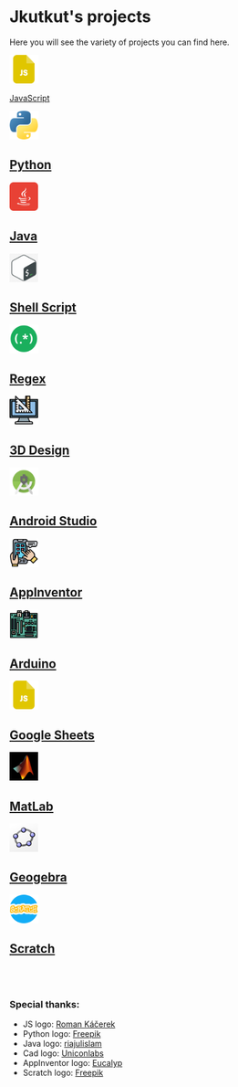 # Jkutkut's projects
Here you will see the variety of projects you can find here.

<!-- <style>
.element {
    display:flex;
    flex-direction: row;
    align-items:center;

    margin-bottom: 1rem;
}

.element img {
    width: 3rem;
    margin-right: 0.8rem;
}
</style> -->

<div class="element">
    <img src="./../res/imgs/js.png" width="50" height="50">

[JavaScript](https://github.com/Jkutkut/JavaScript)
</div>

<div class="element">
    <img src="./../res/imgs/python.png" width="50" height="50">

## [Python](https://github.com/Jkutkut/Python)
</div>

<div class="element">
    <img src="./../res/imgs/java.png" width="50" height="50">

## [Java](https://github.com/Jkutkut/Java)
</div>

<div class="element">
    <img src="./../res/imgs/shell-script.jpeg" width="50" height="50">

## [Shell Script](https://github.com/Jkutkut/Shell-Script)
</div>

<div class="element">
    <img src="./../res/imgs/regex.png" width="50" height="50">

## [Regex](https://github.com/Jkutkut/Regex)
</div>

<div class="element">
    <img src="./../res/imgs/cad.png" width="50" height="50">

## [3D Design](https://github.com/Jkutkut/3D_Design)
</div>

<div class="element">
    <img src="./../res/imgs/android-studio.png" width="50" height="50">

## [Android Studio]()
</div>

<div class="element">
    <img src="./../res/imgs/app-development.png" width="50" height="50">

## [AppInventor](https://github.com/Jkutkut/AppInventor)
</div>

<div class="element">
    <img src="./../res/imgs/arduino.png" width="50" height="50">

## [Arduino](https://github.com/Jkutkut/Arduino)
</div>

<div class="element">
    <img src="./../res/imgs/js.png" width="50" height="50">

## [Google Sheets](https://github.com/Jkutkut/Google-Sheets)
</div>

<div class="element">
    <img src="./../res/imgs/matlab.png" width="50" height="50">

## [MatLab]()
</div>

<div class="element">
    <img src="./../res/imgs/geogebra.png" width="50" height="50">

## [Geogebra](https://github.com/Jkutkut/Geogebra)
</div>

<div class="element">
    <img src="./../res/imgs/scratch.png" width="50" height="50">

## [Scratch](https://github.com/Jkutkut/Scratch)
</div>

<!-- ## [Automagic](https://github.com/Jkutkut/Automagic) -->

<br>
<br>

### Special thanks:
- JS logo: <a href="https://www.flaticon.com/authors/roman-kacerek" title="Roman Káčerek">Roman Káčerek</a>
- Python logo: <a href="https://www.freepik.com" title="Freepik">Freepik</a>
- Java logo: <a href="https://www.flaticon.com/authors/riajulislam" title="riajulislam">riajulislam</a>
- Cad logo: <a href="https://www.flaticon.com/authors/uniconlabs" title="Uniconlabs">Uniconlabs</a>
- AppInventor logo: <a href="https://www.flaticon.com/authors/eucalyp" title="Eucalyp">Eucalyp</a>
- Scratch logo: <a href="https://www.freepik.com" title="Freepik">Freepik</a>